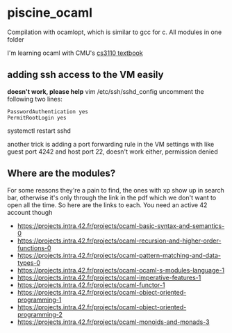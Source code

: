 # piscine_ocaml
Compilation with ocamlopt, which is similar to gcc for c.
All modules in one folder

I'm learning ocaml with CMU's [cs3110 textbook](https://cs3110.github.io/textbook/)

## adding ssh access to the VM easily

**doesn't work, please help**
vim /etc/ssh/sshd_config
uncomment the following two lines:
```
PasswordAuthentication yes
PermitRootLogin yes
```

systemctl restart sshd

another trick is adding a port forwarding rule in the VM settings
with like guest port 4242 and host port 22, doesn't work either, permission denied

## Where are the modules?
For some reasons they're a pain to find, the ones with xp show up in search bar, otherwise it's only through the link in the pdf which we don't want to open all the time.
So here are the links to each. You need an active 42 account though
- https://projects.intra.42.fr/projects/ocaml-basic-syntax-and-semantics-0
- https://projects.intra.42.fr/projects/ocaml-recursion-and-higher-order-functions-0
- https://projects.intra.42.fr/projects/ocaml-pattern-matching-and-data-types-0
- https://projects.intra.42.fr/projects/ocaml-ocaml-s-modules-language-1
- https://projects.intra.42.fr/projects/ocaml-imperative-features-1
- https://projects.intra.42.fr/projects/ocaml-functor-1
- https://projects.intra.42.fr/projects/ocaml-object-oriented-programming-1
- https://projects.intra.42.fr/projects/ocaml-object-oriented-programming-2
- https://projects.intra.42.fr/projects/ocaml-monoids-and-monads-3